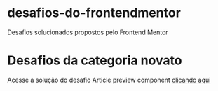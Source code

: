 # desafios-do-frontendmentor
 Desafios solucionados propostos pelo Frontend Mentor
# Desafios da categoria novato
 Acesse a solução do desafio Article preview component <a href="https://albertorauljose.github.io/desafios-do-frontendmentor/article-preview-component/index.html">clicando aqui</a>